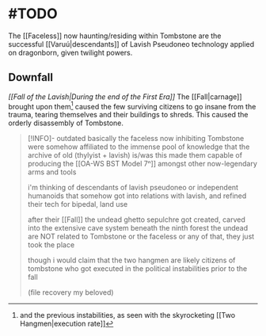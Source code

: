 # #TODO 

The [[Faceless]] now haunting/residing within Tombstone are the successful [[Varuú|descendants]] of Lavish Pseudoneo technology applied on dragonborn, given twilight powers.


## Downfall
*[[Fall of the Lavish|During the end of the First Era]]*
The [[Fall|carnage]] brought upon them[^1] caused the few surviving citizens to go insane from the trauma, tearing themselves and their buildings to shreds. This caused the orderly disassembly of Tombstone. 


> [!INFO]- outdated 
> basically the faceless now inhibiting Tombstone were somehow affiliated to the immense pool of knowledge that the archive of old (thylyist + lavish) is/was
> this made them capable of producing the [[OA-WS BST Model 7ⁿ]] amongst other now-legendary arms and tools
> 
> i'm thinking of descendants of lavish pseudoneo or independent humanoids that somehow got into relations with lavish, and refined their tech for bipedal, land use
> 
> 
> after their [[Fall]] the undead ghetto sepulchre got created, carved into the extensive cave system beneath the ninth forest 
> the undead are NOT related to Tombstone or the faceless or any of that, they just took the place
> 
> 
> though i would claim that the two hangmen are likely citizens of tombstone who got executed in the political instabilities prior to the fall 
> 
> 
> (file recovery my beloved)


[^1]: and the previous instabilities, as seen with the skyrocketing [[Two Hangmen|execution rate]]